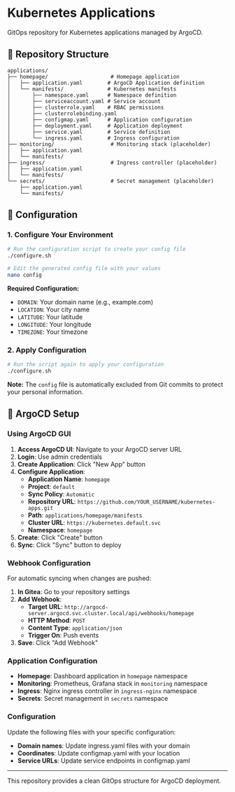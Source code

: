 # Kubernetes Applications

GitOps repository for Kubernetes applications managed by ArgoCD.

## 📁 Repository Structure

```
applications/
├── homepage/                    # Homepage application
│   ├── application.yaml        # ArgoCD Application definition
│   └── manifests/              # Kubernetes manifests
│       ├── namespace.yaml      # Namespace definition
│       ├── serviceaccount.yaml # Service account
│       ├── clusterrole.yaml    # RBAC permissions
│       ├── clusterrolebinding.yaml
│       ├── configmap.yaml      # Application configuration
│       ├── deployment.yaml     # Application deployment
│       ├── service.yaml        # Service definition
│       └── ingress.yaml        # Ingress configuration
├── monitoring/                  # Monitoring stack (placeholder)
│   ├── application.yaml
│   └── manifests/
├── ingress/                     # Ingress controller (placeholder)
│   ├── application.yaml
│   └── manifests/
└── secrets/                     # Secret management (placeholder)
    ├── application.yaml
    └── manifests/
```

## 🔧 Configuration

### 1. Configure Your Environment

```bash
# Run the configuration script to create your config file
./configure.sh

# Edit the generated config file with your values
nano config
```

**Required Configuration:**
- `DOMAIN`: Your domain name (e.g., example.com)
- `LOCATION`: Your city name
- `LATITUDE`: Your latitude
- `LONGITUDE`: Your longitude
- `TIMEZONE`: Your timezone

### 2. Apply Configuration

```bash
# Run the script again to apply your configuration
./configure.sh
```

**Note:** The `config` file is automatically excluded from Git commits to protect your personal information.

## 🚀 ArgoCD Setup

### Using ArgoCD GUI

1. **Access ArgoCD UI**: Navigate to your ArgoCD server URL
2. **Login**: Use admin credentials
3. **Create Application**: Click "New App" button
4. **Configure Application**:
   - **Application Name**: `homepage`
   - **Project**: `default`
   - **Sync Policy**: `Automatic`
   - **Repository URL**: `https://github.com/YOUR_USERNAME/kubernetes-apps.git`
   - **Path**: `applications/homepage/manifests`
   - **Cluster URL**: `https://kubernetes.default.svc`
   - **Namespace**: `homepage`
5. **Create**: Click "Create" button
6. **Sync**: Click "Sync" button to deploy

### Webhook Configuration

For automatic syncing when changes are pushed:

1. **In Gitea**: Go to your repository settings
2. **Add Webhook**:
   - **Target URL**: `http://argocd-server.argocd.svc.cluster.local/api/webhooks/homepage`
   - **HTTP Method**: `POST`
   - **Content Type**: `application/json`
   - **Trigger On**: Push events
3. **Save**: Click "Add Webhook"

### Application Configuration

- **Homepage**: Dashboard application in `homepage` namespace
- **Monitoring**: Prometheus, Grafana stack in `monitoring` namespace  
- **Ingress**: Nginx ingress controller in `ingress-nginx` namespace
- **Secrets**: Secret management in `secrets` namespace

### Configuration

Update the following files with your specific configuration:
- **Domain names**: Update ingress.yaml files with your domain
- **Coordinates**: Update configmap.yaml with your location
- **Service URLs**: Update service endpoints in configmap.yaml

---

This repository provides a clean GitOps structure for ArgoCD deployment.